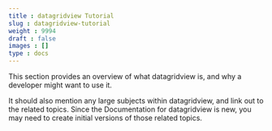 ```yaml
---
title : datagridview Tutorial
slug : datagridview-tutorial
weight : 9994
draft : false
images : []
type : docs
---
```


This section provides an overview of what datagridview is, and why a developer might want to use it.

It should also mention any large subjects within datagridview, and link out to the related topics.  Since the Documentation for datagridview is new, you may need to create initial versions of those related topics.


